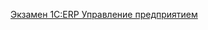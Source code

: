 [Экзамен 1С:ERP Управление предприятием](https://drive.google.com/drive/folders/1HQtypViOCz-GdYf-PAlbW1St60elFxZO?usp=sharing)
